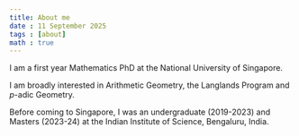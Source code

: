 ```yaml
---
title: About me
date : 11 September 2025
tags : [about]
math : true
---
```


I am a first year Mathematics PhD at the National University of Singapore.

I am broadly interested in Arithmetic Geometry, the Langlands Program and $p$-adic Geometry.

Before coming to Singapore, I was an undergraduate (2019-2023) and Masters (2023-24) at the Indian Institute of Science, Bengaluru, India. 
